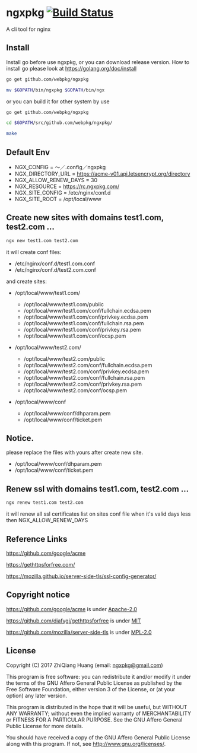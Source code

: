 # ngxpkg [![Build Status](https://travis-ci.org/webpkg/ngxpkg.svg?branch=master)](https://travis-ci.org/webpkg/ngxpkg)

A cli tool for nginx

## Install

Install go before use ngxpkg, or you can download release version.
How to install go please look at https://golang.org/doc/install

```bash
go get github.com/webpkg/ngxpkg

mv $GOPATH/bin/ngxpkg $GOPATH/bin/ngx
```

or you can build it for other system by use

```bash
go get github.com/webpkg/ngxpkg

cd $GOPATH/src/github.com/webpkg/ngxpkg/

make
```
## Default Env

* NGX_CONFIG = 〜／.config／ngxpkg
* NGX_DIRECTORY_URL = https://acme-v01.api.letsencrypt.org/directory
* NGX_ALLOW_RENEW_DAYS = 30
* NGX_RESOURCE = https://rc.ngxpkg.com/
* NGX_SITE_CONFIG = /etc/nginx/conf.d
* NGX_SITE_ROOT = /opt/local/www

## Create new sites with domains test1.com, test2.com ...

```bash
ngx new test1.com test2.com
```

it will create conf files:

* /etc/nginx/conf.d/test1.com.conf
* /etc/nginx/conf.d/test2.com.conf

and create sites:

* /opt/local/www/test1.com/
    - /opt/local/www/test1.com/public
    - /opt/local/www/test1.com/conf/fullchain.ecdsa.pem
    - /opt/local/www/test1.com/conf/privkey.ecdsa.pem
    - /opt/local/www/test1.com/conf/fullchain.rsa.pem
    - /opt/local/www/test1.com/conf/privkey.rsa.pem
    - /opt/local/www/test1.com/conf/ocsp.pem

* /opt/local/www/test2.com/
    - /opt/local/www/test2.com/public
    - /opt/local/www/test2.com/conf/fullchain.ecdsa.pem
    - /opt/local/www/test2.com/conf/privkey.ecdsa.pem
    - /opt/local/www/test2.com/conf/fullchain.rsa.pem
    - /opt/local/www/test2.com/conf/privkey.rsa.pem
    - /opt/local/www/test2.com/conf/ocsp.pem

* /opt/local/www/conf
    - /opt/local/www/conf/dhparam.pem
    - /opt/local/www/conf/ticket.pem

## Notice.

please replace the files with yours after create new site.

* /opt/local/www/conf/dhparam.pem
* /opt/local/www/conf/ticket.pem

## Renew ssl with domains test1.com, test2.com ...

```bash
ngx renew test1.com test2.com
```

it will renew all ssl certificates list on sites conf file when it's valid days less then NGX_ALLOW_RENEW_DAYS

## Reference Links

https://github.com/google/acme

https://gethttpsforfree.com/

https://mozilla.github.io/server-side-tls/ssl-config-generator/

## Copyright notice

https://github.com/google/acme is under [Apache-2.0](https://github.com/google/acme/blob/master/LICENSE)

https://github.com/diafygi/gethttpsforfree is under [MIT](https://github.com/diafygi/gethttpsforfree/blob/gh-pages/LICENSE)

https://github.com/mozilla/server-side-tls is under [MPL-2.0](https://github.com/mozilla/server-side-tls/blob/gh-pages/LICENSE)

## License

Copyright (C) 2017  ZhiQiang Huang (email: ngxpkg@gmail.com)

This program is free software: you can redistribute it and/or modify
it under the terms of the GNU Affero General Public License as
published by the Free Software Foundation, either version 3 of the
License, or (at your option) any later version.

This program is distributed in the hope that it will be useful,
but WITHOUT ANY WARRANTY; without even the implied warranty of
MERCHANTABILITY or FITNESS FOR A PARTICULAR PURPOSE.  See the
GNU Affero General Public License for more details.

You should have received a copy of the GNU Affero General Public License
along with this program.  If not, see <http://www.gnu.org/licenses/>.